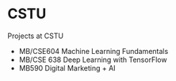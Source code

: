 # CSTU
Projects at CSTU
- MB/CSE604 Machine Learning Fundamentals
- MB/CSE 638 Deep Learning with TensorFlow
- MB590 Digital Marketing + AI
